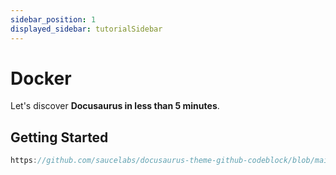 ```yaml
---
sidebar_position: 1
displayed_sidebar: tutorialSidebar
---
```


# Docker

Let's discover **Docusaurus in less than 5 minutes**.

## Getting Started

```js reference
https://github.com/saucelabs/docusaurus-theme-github-codeblock/blob/main/src/theme/ReferenceCodeBlock/index.tsx#L105-L108
```
